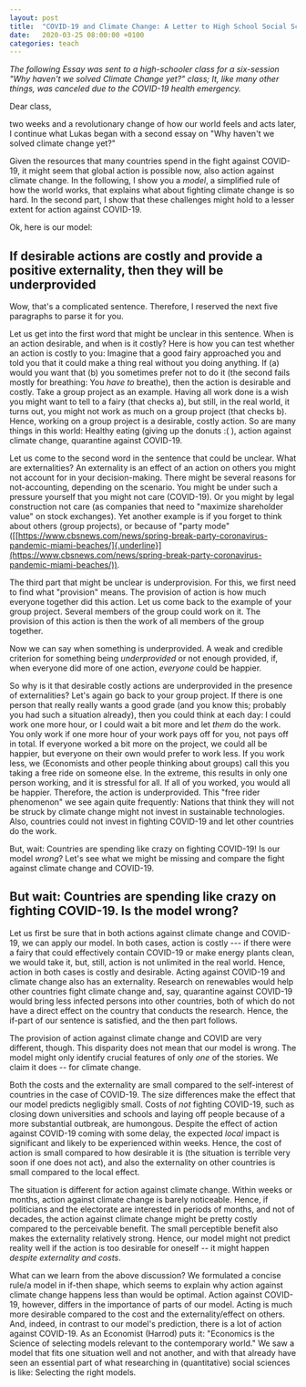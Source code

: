 ```yaml
---
layout: post
title:  "COVID-19 and Climate Change: A Letter to High School Social Scientist"
date:   2020-03-25 08:00:00 +0100
categories: teach
---
```


*The following Essay was sent to a high-schooler class for a six-session \"Why haven\'t we solved Climate Change yet?\" class; It, like many other things, was canceled due to the COVID-19 health emergency.*

Dear class,

two weeks and a revolutionary change of how our world feels and acts
later, I continue what Lukas began with a second essay on \"Why haven\'t
we solved climate change yet?\"
<!--more-->
Given the resources that many countries spend in the fight against
COVID-19, it might seem that global action is possible now, also action
against climate change. In the following, I show you a *model*, a
simplified rule of how the world works, that explains what about
fighting climate change is so hard. In the second part, I show that
these challenges might hold to a lesser extent for action against
COVID-19.

Ok, here is our model:

## If desirable actions are costly and provide a positive externality, then they will be underprovided


Wow, that\'s a complicated sentence. Therefore, I reserved the next five
paragraphs to parse it for you.

Let us get into the first word that might be unclear in this sentence.
When is an action desirable, and when is it costly? Here is how you can
test whether an action is costly to you: Imagine that a good fairy
approached you and told you that it could make a thing real without you
doing anything. If (a) would you want that (b) you sometimes prefer not
to do it (the second fails mostly for breathing: You *have to* breathe),
then the action is desirable and costly. Take a group project as an
example. Having all work done is a wish you might want to tell to a
fairy (that checks a), but still, in the real world, it turns out, you
might not work as much on a group project (that checks b). Hence,
working on a group project is a desirable, costly action. So are many
things in this world: Healthy eating (giving up the donuts :( ), action
against climate change, quarantine against COVID-19.

Let us come to the second word in the sentence that could be unclear.
What are externalities? An externality is an effect of an action on
others you might not account for in your decision-making. There might be
several reasons for not-accounting, depending on the scenario. You might
be under such a pressure yourself that you might not care (COVID-19). Or
you might by legal construction not care (as companies that need to
\"maximize shareholder value\" on stock exchanges). Yet another example
is if you forget to think about others (group projects), or because of
\"party mode\"
([[https://www.cbsnews.com/news/spring-break-party-coronavirus-pandemic-miami-beaches/]{.underline}](https://www.cbsnews.com/news/spring-break-party-coronavirus-pandemic-miami-beaches/)).

The third part that might be unclear is underprovision. For this, we
first need to find what \"provision\" means. The provision of action is
how much everyone together did this action. Let us come back to the
example of your group project. Several members of the group could work
on it. The provision of this action is then the work of all members of
the group together.

Now we can say when something is underprovided. A weak and credible
criterion for something being *underprovided* or not enough provided,
if, when everyone did more of one action, *everyone* could be happier.

So why is it that desirable costly actions are underprovided in the
presence of externalities? Let\'s again go back to your group project.
If there is one person that really really wants a good grade (and you
know this; probably you had such a situation already), then you could
think at each day: I could work one more hour, or I could wait a bit
more and let *them* do the work. You only work if one more hour of your
work pays off for you, not pays off in total. If everyone worked a bit
more on the project, we could all be happier, but everyone on their own
would prefer to work less. If you work less, we (Economists and other
people thinking about groups) call this you taking a free ride on
someone else. In the extreme, this results in only one person working,
and it is stressful for all. If all of you worked, you would all be
happier. Therefore, the action is underprovided. This \"free rider
phenomenon\" we see again quite frequently: Nations that think they will
not be struck by climate change might not invest in sustainable
technologies. Also, countries could not invest in fighting COVID-19 and
let other countries do the work.

But, wait: Countries are spending like crazy on fighting COVID-19! Is
our model *wrong*? Let\'s see what we might be missing and compare the
fight against climate change and COVID-19.

## But wait: Countries are spending like crazy on fighting COVID-19. Is the model wrong?

Let us first be sure that in both actions against climate change and
COVID-19, we can apply our model. In both cases, action is costly --- if
there were a fairy that could effectively contain COVID-19 or make
energy plants clean, we would take it, but, still, action is not
unlimited in the real world. Hence, action in both cases is costly and
desirable. Acting against COVID-19 and climate change also has an
externality. Research on renewables would help other countries fight
climate change and, say, quarantine against COVID-19 would bring less
infected persons into other countries, both of which do not have a
direct effect on the country that conducts the research. Hence, the
if-part of our sentence is satisfied, and the then part follows.

The provision of action against climate change and COVID are very
different, though. This disparity does not mean that our model is wrong.
The model might only identify crucial features of only *one* of the
stories. We claim it does \-- for climate change.

Both the costs and the externality are small compared to the
self-interest of countries in the case of COVID-19. The size differences
make the effect that our model predicts negligibly small. Costs of *not*
fighting COVID-19, such as closing down universities and schools and
laying off people because of a more substantial outbreak, are humongous.
Despite the effect of action against COVID-19 coming with some delay,
the expected *local* impact is significant and likely to be experienced
within weeks. Hence, the cost of action is small compared to how
desirable it is (the situation is terrible very soon if one does not
act), and also the externality on other countries is small compared to
the local effect.

The situation is different for action against climate change. Within
weeks or months, action against climate change is barely noticeable.
Hence, if politicians and the electorate are interested in periods of
months, and not of decades, the action against climate change might be
pretty costly compared to the perceivable benefit. The small perceptible
benefit also makes the externality relatively strong. Hence, our model
might not predict reality well if the action is too desirable for
oneself \-- it might happen *despite externality and costs*.

What can we learn from the above discussion? We formulated a concise
rule/a model in if-then shape, which seems to explain why action against
climate change happens less than would be optimal. Action against
COVID-19, however, differs in the importance of parts of our model.
Acting is much more desirable compared to the cost and the
externality/effect on others. And, indeed, in contrast to our model\'s
prediction, there is a lot of action against COVID-19. As an Economist
(Harrod) puts it: \"Economics is the Science of selecting models
relevant to the contemporary world.\" We saw a model that fits one
situation well and not another, and with that already have seen an
essential part of what researching in (quantitative) social sciences is like: Selecting the right models.
